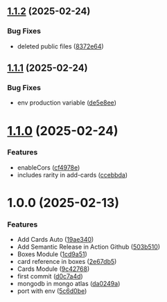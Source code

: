 ## [1.1.2](https://github.com/TeamDevRepos/tcg-hamis-api/compare/v1.1.1...v1.1.2) (2025-02-24)


### Bug Fixes

* deleted public files ([8372e64](https://github.com/TeamDevRepos/tcg-hamis-api/commit/8372e64ab18436685890efd623f19df024d3316e))

## [1.1.1](https://github.com/TeamDevRepos/tcg-hamis-api/compare/v1.1.0...v1.1.1) (2025-02-24)


### Bug Fixes

* env production variable ([de5e8ee](https://github.com/TeamDevRepos/tcg-hamis-api/commit/de5e8ee65a5179bbc8cf72478503898b4a6e3044))

# [1.1.0](https://github.com/TeamDevRepos/tcg-hamis-api/compare/v1.0.0...v1.1.0) (2025-02-24)


### Features

* enableCors ([cf4978e](https://github.com/TeamDevRepos/tcg-hamis-api/commit/cf4978e5d71e870e5404b7440e10000e1df65e59))
* includes rarity in add-cards ([ccebbda](https://github.com/TeamDevRepos/tcg-hamis-api/commit/ccebbda192869174fa34033b089513fd86293936))

# 1.0.0 (2025-02-13)


### Features

* Add Cards Auto ([19ae340](https://github.com/TeamDevRepos/tcg-hamis-api/commit/19ae3409da0b29e44eee8fe29cdfc1b6fef54b48))
* Add Semantic Release in Action Github ([503b510](https://github.com/TeamDevRepos/tcg-hamis-api/commit/503b5105f1ca812f31ae42de3c29525e343fc244))
* Boxes Module ([1cd9a51](https://github.com/TeamDevRepos/tcg-hamis-api/commit/1cd9a511eb19a951caaa1fdb4baad930a9850d0b))
* card reference in boxes ([2e67db5](https://github.com/TeamDevRepos/tcg-hamis-api/commit/2e67db518c3f6dec1d23f0161f330e40f1e6be81))
* Cards Module ([9c42768](https://github.com/TeamDevRepos/tcg-hamis-api/commit/9c4276886ea630d58925bf89df5a06ff50227ef2))
* first commit ([d0c7a4d](https://github.com/TeamDevRepos/tcg-hamis-api/commit/d0c7a4d033802d4807c03612463f66fbc90b4656))
* mongodb in mongo atlas ([da0249a](https://github.com/TeamDevRepos/tcg-hamis-api/commit/da0249a0e0c8e92309314762e0e0585ad2f1a805))
* port with env ([5c6d0be](https://github.com/TeamDevRepos/tcg-hamis-api/commit/5c6d0be2d71e37718da40fc077736df4d87a69e3))
